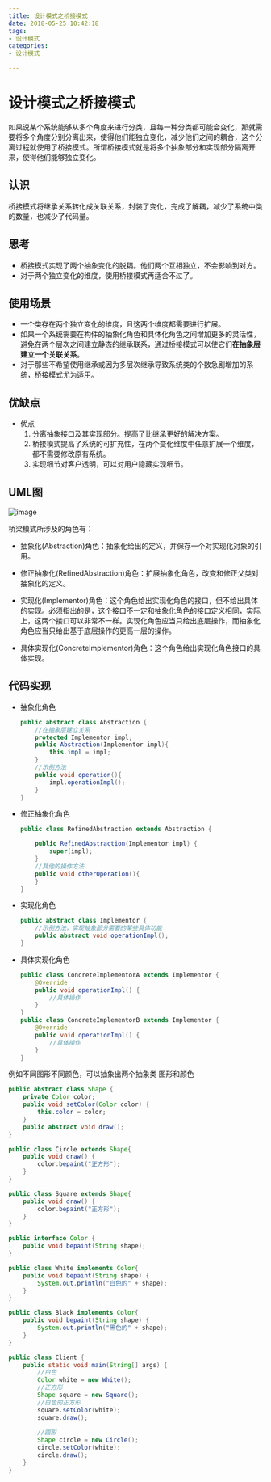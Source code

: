 ```yaml
---
title: 设计模式之桥接模式
date: 2018-05-25 10:42:18
tags:
- 设计模式
categories:
- 设计模式

---
```


#  设计模式之桥接模式

如果说某个系统能够从多个角度来进行分类，且每一种分类都可能会变化，那就需要将多个角度分别分离出来，使得他们能独立变化，减少他们之间的耦合，这个分离过程就使用了桥接模式。所谓桥接模式就是将多个抽象部分和实现部分隔离开来，使得他们能够独立变化。

<!--more-->

## 认识

桥接模式将继承关系转化成关联关系，封装了变化，完成了解耦，减少了系统中类的数量，也减少了代码量。

## 思考

-  桥接模式实现了两个抽象变化的脱耦。他们两个互相独立，不会影响到对方。
- 对于两个独立变化的维度，使用桥接模式再适合不过了。

## 使用场景

- 一个类存在两个独立变化的维度，且这两个维度都需要进行扩展。
- 如果一个系统需要在构件的抽象化角色和具体化角色之间增加更多的灵活性，避免在两个层次之间建立静态的继承联系，通过桥接模式可以使它们**在抽象层建立一个关联关系**。
- 对于那些不希望使用继承或因为多层次继承导致系统类的个数急剧增加的系统，桥接模式尤为适用。

## 优缺点

- 优点
  1. 分离抽象接口及其实现部分。提高了比继承更好的解决方案。
  2. 桥接模式提高了系统的可扩充性，在两个变化维度中任意扩展一个维度，都不需要修改原有系统。
  3. 实现细节对客户透明，可以对用户隐藏实现细节。

## UML图

![image](https://image-1257941127.cos.ap-beijing.myqcloud.com/deMode25.jpg)

桥梁模式所涉及的角色有：

- 抽象化(Abstraction)角色：抽象化给出的定义，并保存一个对实现化对象的引用。

- 修正抽象化(RefinedAbstraction)角色：扩展抽象化角色，改变和修正父类对抽象化的定义。

- 实现化(Implementor)角色：这个角色给出实现化角色的接口，但不给出具体的实现。必须指出的是，这个接口不一定和抽象化角色的接口定义相同，实际上，这两个接口可以非常不一样。实现化角色应当只给出底层操作，而抽象化角色应当只给出基于底层操作的更高一层的操作。

- 具体实现化(ConcreteImplementor)角色：这个角色给出实现化角色接口的具体实现。


## 代码实现

- 抽象化角色

    ```java
    public abstract class Abstraction {
        //在抽象层建立关系
        protected Implementor impl;
        public Abstraction(Implementor impl){
            this.impl = impl;
        }
        //示例方法
        public void operation(){
            impl.operationImpl();
        }
    }
    ```
- 修正抽象化角色

    ```java
    public class RefinedAbstraction extends Abstraction {
    
        public RefinedAbstraction(Implementor impl) {
            super(impl);
        }
        //其他的操作方法
        public void otherOperation(){
        }
    }
    ```
- 实现化角色

    ```java
    public abstract class Implementor {
        //示例方法，实现抽象部分需要的某些具体功能
        public abstract void operationImpl();
    }
    ```
- 具体实现化角色

    ```java
    public class ConcreteImplementorA extends Implementor {
        @Override
        public void operationImpl() {
            //具体操作
        }
    }
    public class ConcreteImplementorB extends Implementor {
        @Override
        public void operationImpl() {
            //具体操作
        }
    }
    ```


例如不同图形不同颜色，可以抽象出两个抽象类 图形和颜色

```java
public abstract class Shape {
    private Color color;
    public void setColor(Color color) {
        this.color = color;
    }
    public abstract void draw();
}

public class Circle extends Shape{
    public void draw() {
        color.bepaint("正方形");
    }
}

public class Square extends Shape{
    public void draw() {
        color.bepaint("正方形");
    }
}

public interface Color {
    public void bepaint(String shape);
}

public class White implements Color{
    public void bepaint(String shape) {
        System.out.println("白色的" + shape);
    }
}

public class Black implements Color{
    public void bepaint(String shape) {
        System.out.println("黑色的" + shape);
    }
}

public class Client {
    public static void main(String[] args) {
        //白色
        Color white = new White();
        //正方形
        Shape square = new Square();
        //白色的正方形
        square.setColor(white);
        square.draw();
        
        //圆形
        Shape circle = new Circle();
        circle.setColor(white);
        circle.draw();
    }
}
```

